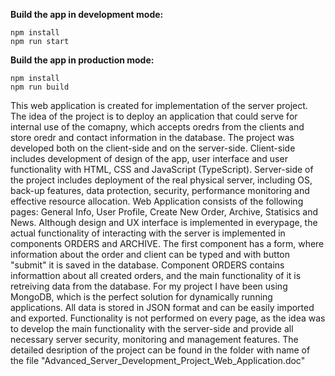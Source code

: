 **Build the app in development mode:**

```
npm install
npm run start
```
**Build the app in production mode:**

```
npm install
npm run build
```

This web application is created for implementation of the server project. The idea of the project is to deploy an application that could serve for internal use of the comapny,
which accepts oredrs from the clients and store oredr and contact information in the database. The project was developed both on the client-side and on the server-side. Client-side includes development of design of the app, user interface and user functionality with HTML, CSS and JavaScript (TypeScript). Server-side of the project includes deployment of the real physical server, including OS, back-up features, data protection, security, performance monitoring and effective resource allocation. 
Web Application consists of the following pages: General Info, User Profile, Create New Order, Archive, Statisics and News. Although design and UX interface is implemented in everypage, the actual functionality of interacting with the server is implemented in components ORDERS and ARCHIVE. The first component has a form, where information about the order and client can be typed and with button "submit" it is saved in the database. Component ORDERS contains informattion about all created orders, and the main functionality of it is retreiving data from the database. For my project I have been using MongoDB, which is the perfect solution for dynamically running applications. All data is stored in JSON format and can be easily imported and exported. Functionality is not performed on every page, as the idea was to develop the main functionality with the server-side and provide all necessary server security, monitoring and management features. The detailed desription of the project can be found in the folder with name of the file "Advanced_Server_Development_Project_Web_Application.doc"
